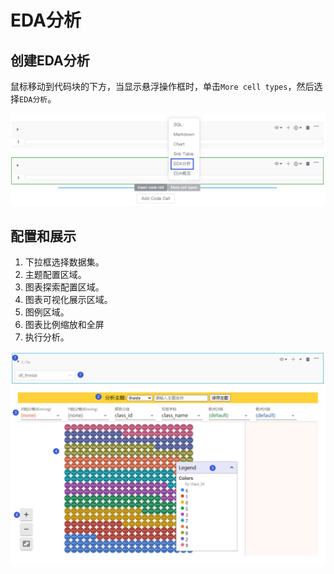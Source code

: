 # EDA分析


## 创建EDA分析

鼠标移动到代码块的下方，当显示悬浮操作框时，单击`More cell types`，然后选择`EDA分析`。

![](/assets/edafx.png)

## 配置和展示

1. 下拉框选择数据集。
2. 主题配置区域。
3. 图表探索配置区域。
4. 图表可视化展示区域。
5. 图例区域。
6. 图表比例缩放和全屏
7. 执行分析。

![](/assets/edafexnxx.png)

